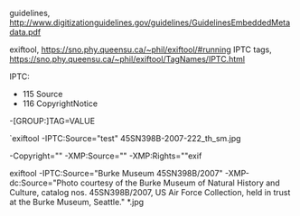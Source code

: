 guidelines, http://www.digitizationguidelines.gov/guidelines/GuidelinesEmbeddedMetadata.pdf

exiftool, https://sno.phy.queensu.ca/~phil/exiftool/#running
IPTC tags, https://sno.phy.queensu.ca/~phil/exiftool/TagNames/IPTC.html

IPTC: 

- 115 Source
- 116 CopyrightNotice


-[GROUP:]TAG=VALUE

`exiftool -IPTC:Source="test" 45SN398B-2007-222_th_sm.jpg

-Copyright=""
-XMP:Source=""
-XMP:Rights=""exif

exiftool -IPTC:Source="Burke Museum 45SN398B/2007" -XMP-dc:Source="Photo courtesy of the Burke Museum of Natural History and Culture, catalog nos. 45SN398B/2007, US Air Force Collection, held in trust at the Burke Museum, Seattle." *.jpg
